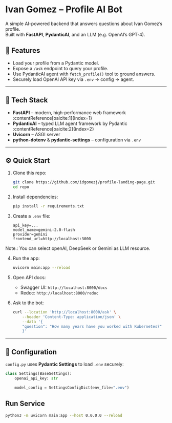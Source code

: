 # Ivan Gomez – Profile AI Bot

A simple AI-powered backend that answers questions about Ivan Gomez’s profile.  
Built with **FastAPI**, **PydanticAI**, and an LLM (e.g. OpenAI’s GPT‑4).

## 🚀 Features

- Load your profile from a Pydantic model.
- Expose a `/ask` endpoint to query your profile.
- Use PydanticAI agent with `fetch_profile()` tool to ground answers.
- Securely load OpenAI API key via `.env` → config → agent.

---

## 🧰 Tech Stack

- **FastAPI** – modern, high‑performance web framework :contentReference[oaicite:1]{index=1}  
- **PydanticAI** – typed LLM agent framework by Pydantic :contentReference[oaicite:2]{index=2}  
- **Uvicorn** – ASGI server  
- **python-dotenv** & **pydantic-settings** – configuration via `.env`

---

## ⚙️ Quick Start

1. Clone this repo:
    ```bash
    git clone https://github.com/idgomezj/profile-landing-page.git
    cd repo
    ```

2. Install dependencies:
    ```bash
    pip install -r requirements.txt
    ```

3. Create a `.env` file:
    ```
    api_key=...
    model_name=gemini-2.0-flash
    provider=gemini
    frontend_url=http://localhost:3000
    ```

Note.: You can select openAI, DeepSeek or Gemini as LLM resource.

4. Run the app:
    ```bash
    uvicorn main:app --reload
    ```

5. Open API docs:  
   - Swagger UI: `http://localhost:8000/docs`  
   - Redoc: `http://localhost:8000/redoc`  

6. Ask to the bot:
    ```bash
    curl --location 'http://localhost:8000/ask' \
        --header 'Content-Type: application/json' \
        --data '{
        "question": "How many years have you worked with Kubernetes?"
        }'
    ```

---

## 🔧 Configuration

`config.py` uses **Pydantic Settings** to load `.env` securely:

```python
class Settings(BaseSettings):
    openai_api_key: str

    model_config = SettingsConfigDict(env_file=".env")
```

## Run Service

```bash
python3 -m uvicorn main:app --host 0.0.0.0 --reload
```